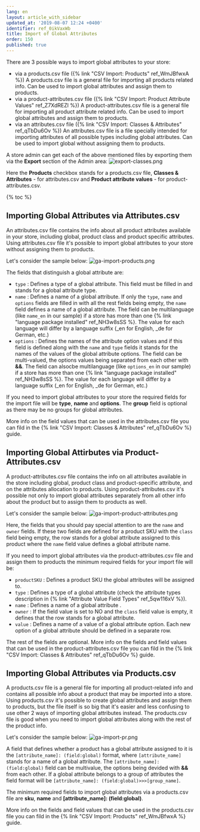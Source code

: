 ```yaml
---
lang: en
layout: article_with_sidebar
updated_at: '2019-08-07 12:24 +0400'
identifier: ref_0ikVaxWb
title: Import of Global Attributes
order: 150
published: true
---
```

There are 3 possible ways to import global attributes to your store:

- via a products.csv file ({% link "CSV Import: Products" ref_WmJBfwxA %})
  A products.csv file is a general file for importing all products related info. Can be used to import global attributes and assign them to products.
- via a product-attributes.csv file ({% link "CSV Import: Product Attribute Values" ref_Z7XdREZl %})
  A product-attributes.csv file is a general file for importing all product attribute related info. Can be used to import global attributes and assign them to products. 
- via an attributes.csv file ({% link "CSV Import: Classes & Attributes" ref_qTbDu6Ov %})
  An attributes.csv file is a file specially intended for importing attributes of all possible types including global attributes. Can be used to import global without assigning them to products.
  
A store admin can get each of the above mentioned files by exporting them via the **Export** section of the Admin area:
![export-classes.png]({{site.baseurl}}/attachments/ref_1Vcnpxb1/export-classes.png)

Here the **Products** checkbox stands for a products.csv file, **Classes & Attributes** - for attributes.csv and **Product attribute values** - for product-attributes.csv. 

{% toc %}

## Importing Global Attributes via Attributes.csv

An attributes.csv file contains the info about all product attributes available in your store, including global, product class and product specific attributes. Using attributes.csv file it's possible to import global attributes to your store without assigning them to products.

Let's consider the sample below:
![ga-import-products.png]({{site.baseurl}}/attachments/ref_0ikVaxWb/ga-import-products.png)

The fields that distinguish a global attribute are:

* `type` : Defines a type of a global attribute. This field must be filled in and stands for a global attribute type. 
* `name` : Defines a name of a global attribute. If only the `type`, `name` and `options` fields are filled in with all the rest fields being empty, the `name` field defines a name of a global attribute. The field can be multilanguage (like `name_en` in our sample) if a store has more than one {% link "language package installed" ref_NH3w8sSS %}. The value for each language will differ by a language suffix (\_en for English, \_de for German, etc.)
* `options` : Defines the names of the attribute option values and if this field is defined along with the `name` and `type` fields it stands for the names of the values of the global attribute options. The field can be multi-valued, the options values being separated from each other with **&&**. The field can alsocbe multilanguage (like `options_en` in our sample) if a store has more than one {% link "language package installed" ref_NH3w8sSS %}. The value for each language will differ by a language suffix (\_en for English, \_de for German, etc.)

If you need to import global attributes to your store the required fields for the import file will be **type**, **name** and **options**. The **group** field is optional as there may be no groups for global attributes. 

More info on the field values that can be used in the attributes.csv file you can fild in the {% link "CSV Import: Classes & Attributes" ref_qTbDu6Ov %} guide.

## Importing Global Attirbutes via Product-Attributes.csv

A product-attributes.csv file contains the info on all attributes available in the store including global, product class and product-specific attribute, and on the attributes allocation to products. Using product-attributes.csv it's possible not only to import global attributes separately from all other info about the product but to assign them to products as well.

Let's consider the sample below:
![ga-import-product-attributes.png]({{site.baseurl}}/attachments/ref_0ikVaxWb/ga-import-product-attributes.png)

Here, the fields that you should pay special attention to are the `name` and `owner` fields. If these two fields are defined for a product SKU with the `class` field being empty, the row stands for a global attribute assigned to this product where the `name` field value defines a global attribute name.

If you need to import global attributes via the product-attributes.csv file and assign them to products the minimum required fields for your import file will be:

* `productSKU` : Defines a product SKU the global attributes will be assigned to.
* `type` : Defines a type of a global attribute (check the attribute types description in {% link "Attribute Value Field Types" ref_5qw116xV %}).
* `name` : Defines a name of a global attribute .
* `owner` : If the field value is set to NO and the `class` field value is empty, it defines that the row stands for a global attribute.
* `value` : Defines a name of a value of a global attribute option. Each new option of a global attribute should be defined in a separate row.

The rest of the fields are optional. More info on the fields and field values that can be used in the product-attributes.csv file you can fild in the {% link "CSV Import: Classes & Attributes" ref_qTbDu6Ov %} guide.

## Importing Global Attributes via Products.csv

A products.csv file is a general file for importing all product-related info and contains all possible info about a product that may be imported into a store. Using products.csv it's possible to create global attributes and assign them to products, but the file itself is so big that it's easier and less confusing to use other 2 ways of importing global attributes instead. The products.csv file is good when you need to import global attributes along with the rest of the product info.

Let's consider the sample below:
![ga-import-pr.png]({{site.baseurl}}/attachments/ref_0ikVaxWb/ga-import-pr.png)

A field that defines whether a product has a global attribute assigned to it is the `[attribute_name]: (field:global)` format, where `[attribute_name]` stands for a name of a global attribute. The `[attribute_name]: (field:global)` field can be multivalue, the options being devided with **&&** from each other. If a global attribute belongs to a group of attributes the field format will be `[attribute_name]: (field:global)>>>[group_name]`.

The minimum required fields to import global attributes via a products.csv file are **sku**, **name** and **[attribute_name]: (field:global)**. 

More info on the fields and field values that can be used in the products.csv file you can fild in the {% link "CSV Import: Products" ref_WmJBfwxA %} guide.

